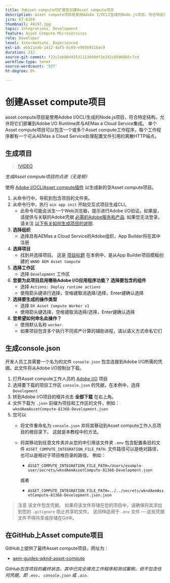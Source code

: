 ```yaml
---
title: 为Asset compute可扩展性创建Asset compute项目
description: asset compute项目是使用Adobe I/OCLI生成的Node.js项目，符合特定结构，允许将它们部署到Adobe I/O Runtime并与AEMas a Cloud Service集成。
jira: KT-6269
thumbnail: 40197.jpg
topic: Integrations, Development
feature: Asset Compute Microservices
role: Developer
level: Intermediate, Experienced
exl-id: ebb11eab-1412-4af5-bc09-e965b9116ac9
duration: 212
source-git-commit: f23c2ab86d42531113690df2e342c65060b5c7cd
workflow-type: tm+mt
source-wordcount: '577'
ht-degree: 0%

---
```


# 创建Asset compute项目

asset compute项目是使用Adobe I/OCLI生成的Node.js项目，符合特定结构，允许将它们部署到Adobe I/O Runtime并与AEMas a Cloud Service集成。 单个Asset compute项目可以包含一个或多个Asset compute工作程序，每个工作程序都有一个可从AEMas a Cloud Service处理配置文件引用的离散HTTP端点。

## 生成项目

>[!VIDEO](https://video.tv.adobe.com/v/40197?quality=12&learn=on)

_生成Asset compute项目的点进（无音频）_

使用 [Adobe I/OCLIAsset compute插件](../set-up/development-environment.md#aio-cli) 以生成新的空Asset compute项目。

1. 从命令行中，导航到包含项目的文件夹。
1. 从命令行中，执行 `aio app init` 开始交互式项目生成CLI。
   + 此命令可能会派生一个Web浏览器，提示进行Adobe I/O验证。如果是，请提供与关联的Adobe凭据 [必需的Adobe服务和产品](../set-up/accounts-and-services.md). 如果您无法登录，请关注 [以下有关如何生成项目的说明](https://developer.adobe.com/app-builder/docs/getting_started/first_app/#42-developer-is-not-logged-in-as-enterprise-organization-user).
1. __选择组织__
   + 选择具有AEMas a Cloud Service的Adobe组织，App Builder将在其中注册
1. __选择项目__
   + 找到并选择项目。 这是 [项目标题](../set-up/app-builder.md) 在本例中，是从App Builder项目模板创建的 `WKND AEM Asset Compute`
1. __选择工作区__
   + 选择 `Development` 工作区
1. __您要为此项目启用哪些Adobe I/O应用程序功能？ 选择要包含的组件__
   + 选择 `Actions: Deploy runtime actions`
   + 使用箭头键进行选择，空格键取消选择/选择，Enter键确认选择
1. __选择要生成的操作类型__
   + 选择 `DX Asset Compute Worker v1`
   + 使用箭头键选择，空格键取消选择/选择，Enter键确认选择
1. __您希望如何命名此操作？__
   + 使用默认名称 `worker`.
   + 如果项目包含多个执行不同资产计算的辅助进程，请以语义方式命名它们

## 生成console.json

开发人员工具需要一个名为的文件 `console.json` 包含连接到Adobe I/O所需的凭据。此文件将从Adobe I/O控制台下载。

1. 打开Asset compute工作人员的 [Adobe I/O](https://console.adobe.io) 项目
1. 选择要下载的项目工作区 `console.json` 的凭据，在本例中，选择 `Development`
1. 转到Adobe I/O项目的根并点击 __全部下载__ 在右上角。
1. 文件下载为 `.json` 前缀为项目和工作区的文件，例如： `wkndAemAssetCompute-81368-Development.json`
1. 您可以
   + 将文件重命名为 `console.json` 并将其移动到Asset compute工作人员项目的根目录下。 这就是本教程中的方法。
   + 将其移动到任意文件夹并从您的中引用该文件夹 `.env` 包含配置条目的文件 `ASSET_COMPUTE_INTEGRATION_FILE_PATH`. 文件路径可以是绝对路径，也可以是相对于项目根目录的路径。 例如：
      + `ASSET_COMPUTE_INTEGRATION_FILE_PATH=/Users/example-user/secrets/wkndAemAssetCompute-81368-Development.json`

     或者
      + `ASSET_COMPUTE_INTEGRATION_FILE_PATH=../../secrets/wkndAemAssetCompute-81368-Development.json.json`

> 注意
> 该文件包含凭据。 如果将该文件存储在您的项目中，请确保将其添加到您的 `.gitignore` 阻止共享的文件。 这同样适用于 `.env` 文件 — 这些凭据文件不得共享或存储在Git中。

## 在GitHub上Asset compute项目

GitHub上提供了最终Asset compute项目，网址为：

+ [aem-guides-wknd-asset-compute](https://github.com/adobe/aem-guides-wknd-asset-compute)

_GitHub包含项目的最终状态，其中已完全填充工作程序和测试案例，但不包含任何凭据，即 `.env`， `console.json` 或 `.aio`._
